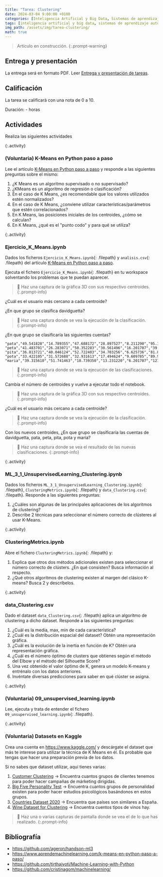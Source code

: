 ```yaml
---
title: "Tarea: Clustering"
date: 2024-03-04 9:00:00 +0100
categories: [Inteligencia Artificial y Big Data, Sistemas de aprendizaje automático]
tags: [inteligencia artificial y big data, sistemas de aprendizaje automático]
img_path: /assets/img/tarea-clustering/
math: true
---
```


> Artículo en construcción.
{:.prompt-warning}

## Entrega y presentación

La entrega será en formato PDF. Leer [Entrega y presentación de tareas](/posts/entrega-presentacion-tareas/).

## Calificación

La tarea se calificará con una nota de 0 a 10.

Duración: - horas

## Actividades

Realiza las siguientes actividades

{:.activity}
### (Voluntaria) K-Means en Python paso a paso

Lee el artículo [K-Means en Python paso a paso](https://www.aprendemachinelearning.com/k-means-en-python-paso-a-paso/) y responde a las siguientes preguntas sobre el mismo:

1. ¿K Means es un algoritmo supervisado o no supervisado?
1. ¿KMeans es un algoritmo de regresión o clasificación?
1. En el caso de K Means, ¿es recomendable que los valores utilizados estén normalizados?
1. En el caso de K Means, ¿conviene utilizar características/parámetros que estén correlacionados?
1. En K Means, las posiciones iniciales de los centroides, ¿cómo se calculan?
1. En K Means, ¿qué es el "punto codo" y para qué se utiliza?

{:.activity}
### Ejercicio_K_Means.ipynb

Dados los ficheros `Ejercicio_K_Means.ipynb`{: .filepath} y `analisis.csv`{: .filepath} del artículo [K-Means en Python paso a paso](https://www.aprendemachinelearning.com/k-means-en-python-paso-a-paso/).

Ejecuta el fichero `Ejercicio_K_Means.ipynb`{: .filepath} en tu workspace solventando los problemas que te puedan aparecer.

> 📸 Haz una captura de la gráfica 3D con sus respectivo centroides.
{:.prompt-info}

¿Cuál es el usuario más cercano a cada centroide?

¿En que grupo se clasifica davidguetta?

> 📸 Haz una captura donde se vea la ejecución de la clasificación.
{:.prompt-info}

¿En que grupo se clasificaría las siguientes cuentas?

```plaintext
"pata","49.541828","14.789355","47.688172","28.897527","8.211290","95.1008","8"
"peta","41.483701","26.283071","50.352283","30.561496","16.201707","39.6299","9"
"pita","36.813721","40.046124","52.722403","34.703256","6.625736","81.8495","1"
"pota","33.422105","31.572688","32.931613","17.494624","9.609785","89.9140","7"
"maria","39.315610","51.741463","10.739350","13.231220","6.201707","121.2602","8"
```

> 📸 Haz una captura donde se vea la ejecución de las clasificaciones.
{:.prompt-info}

Cambia el número de centroides y vuelve a ejecutar todo el notebook.

> 📸 Haz una captura de la gráfica 3D con sus respectivo centroides.
{:.prompt-info}

¿Cuál es el usuario más cercano a cada centroide?

> 📸 Haz una captura donde se vea la ejecución de la clasificación.
{:.prompt-info}

Con los nuevos centroides, ¿En que grupo se clasificaría las cuentas de davidguetta, pata, peta, pita, pota y maria?

> 📸 Haz una captura donde se vea el resultado de las nuevas clasificaciones.
{:.prompt-info}

{:.activity}
### ML_3_1_UnsupervisedLearning_Clustering.ipynb

Dados los ficheros `ML_3_1_UnsupervisedLearning_Clustering.ipynb`{: .filepath}, `ClusteringMetrics.ipynb`{: .filepath} y `data_Clustering.csv`{: .filepath}. Responde a las siguientes preguntas:

1. ¿Cuáles son algunas de las principales aplicaciones de los algoritmos de clustering?
1. Describe 2 técnicas para seleccionar el número correcto de clústeres al usar K-Means.

{:.activity}
### ClusteringMetrics.ipynb

Abre el fichero `ClusteringMetrics.ipynb`{: .filepath} y:

1. Explica que otros dos métodos adicionales existen para seleccionar el número correcto de clústers. ¿En qué consisten? Busca información al respecto.
1. ¿Qué otros algoritmos de clustering existen al margen del clásico K-means? Busca 2 y descríbelos.

{:.activity}
### data_Clustering.csv

Dado el dataset `data_Clustering.csv`{: .filepath} aplica un algoritmo de clustering a dicho dataset. Responde a las siguientes preguntas:

1. ¿Cuál es la media, max, min de cada característica?
1. ¿Cuál es la distribución espacial del dataset? Obtén una representación gráfica.
1. ¿Cuál es la evolución de la inertia en función de K? Obtén una representación gráfica.
1. ¿Cuál es el número óptimo de clusters que obtienes según el método del Elbow y el método del Silhouette Score?
1. Una vez obtenido el valor óptimo de K, genera un modelo K-means y entrénalo con los datos anteriores.
1. Invéntate diversas predicciones para saber en qué clúster se asigna.

{:.activity}
### (Voluntaria) 09_unsupervised_learning.ipynb

Lee, ejecuta y trata de entender el fichero `09_unsupervised_learning.ipynb`{: .filepath}.

{:.activity}
### (Voluntaria) Datasets en Kaggle

Crea una cuenta en <https://www.kaggle.com/> y descárgate el dataset que más te interese para utilizar la técnica de K Means en él. Es probable que tengas que hacer una preparación previa de los datos.

Si no sabes que dataset utilizar, aquí tienes varias:

1. [Customer Clustering](https://www.kaggle.com/datasets/dev0914sharma/customer-clustering?select=segmentation+data.csv) → Encuentra cuantos grupos de clientes tenemos para poder hacer campañas de márketing dirigidas.
1. [Big Five Personality Test](https://www.kaggle.com/datasets/tunguz/big-five-personality-test) → Encuentra cuantos grupos de personalidad existen para poder hacer estudios psicológicos basándonos en estos grupos.
1. [Countries Dataset 2020](https://www.kaggle.com/datasets/dumbgeek/countries-dataset-2020?rvi=1) → Encuentra que países son similares a España.
1. [Wine Dataset for Clustering](https://www.kaggle.com/datasets/harrywang/wine-dataset-for-clustering) → Encuentra cuentos tipos de vinos hay.

> 📸 Haz una o varias capturas de pantalla donde se vea el de lo que has realizado.
{:.prompt-info}

## Bibliografía

- <https://github.com/ageron/handson-ml3>
- <https://www.aprendemachinelearning.com/k-means-en-python-paso-a-paso/>
- <https://github.com/tirthajyoti/Machine-Learning-with-Python>
- <https://github.com/cristinagom/machinelearning/>
